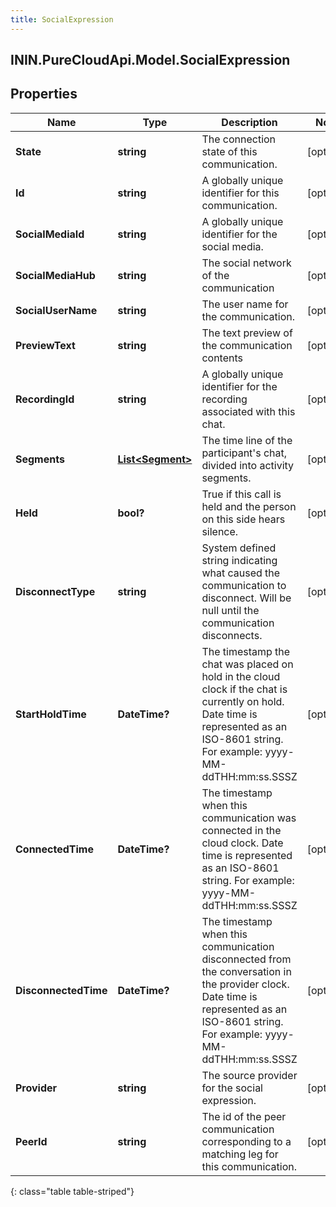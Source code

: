 ```yaml
---
title: SocialExpression
---
```

## ININ.PureCloudApi.Model.SocialExpression

## Properties

|Name | Type | Description | Notes|
|------------ | ------------- | ------------- | -------------|
| **State** | **string** | The connection state of this communication. | [optional] |
| **Id** | **string** | A globally unique identifier for this communication. | [optional] |
| **SocialMediaId** | **string** | A globally unique identifier for the social media. | [optional] |
| **SocialMediaHub** | **string** | The social network of the communication | [optional] |
| **SocialUserName** | **string** | The user name for the communication. | [optional] |
| **PreviewText** | **string** | The text preview of the communication contents | [optional] |
| **RecordingId** | **string** | A globally unique identifier for the recording associated with this chat. | [optional] |
| **Segments** | [**List&lt;Segment&gt;**](Segment.html) | The time line of the participant&#39;s chat, divided into activity segments. | [optional] |
| **Held** | **bool?** | True if this call is held and the person on this side hears silence. | [optional] |
| **DisconnectType** | **string** | System defined string indicating what caused the communication to disconnect. Will be null until the communication disconnects. | [optional] |
| **StartHoldTime** | **DateTime?** | The timestamp the chat was placed on hold in the cloud clock if the chat is currently on hold. Date time is represented as an ISO-8601 string. For example: yyyy-MM-ddTHH:mm:ss.SSSZ | [optional] |
| **ConnectedTime** | **DateTime?** | The timestamp when this communication was connected in the cloud clock. Date time is represented as an ISO-8601 string. For example: yyyy-MM-ddTHH:mm:ss.SSSZ | [optional] |
| **DisconnectedTime** | **DateTime?** | The timestamp when this communication disconnected from the conversation in the provider clock. Date time is represented as an ISO-8601 string. For example: yyyy-MM-ddTHH:mm:ss.SSSZ | [optional] |
| **Provider** | **string** | The source provider for the social expression. | [optional] |
| **PeerId** | **string** | The id of the peer communication corresponding to a matching leg for this communication. | [optional] |
{: class="table table-striped"}



